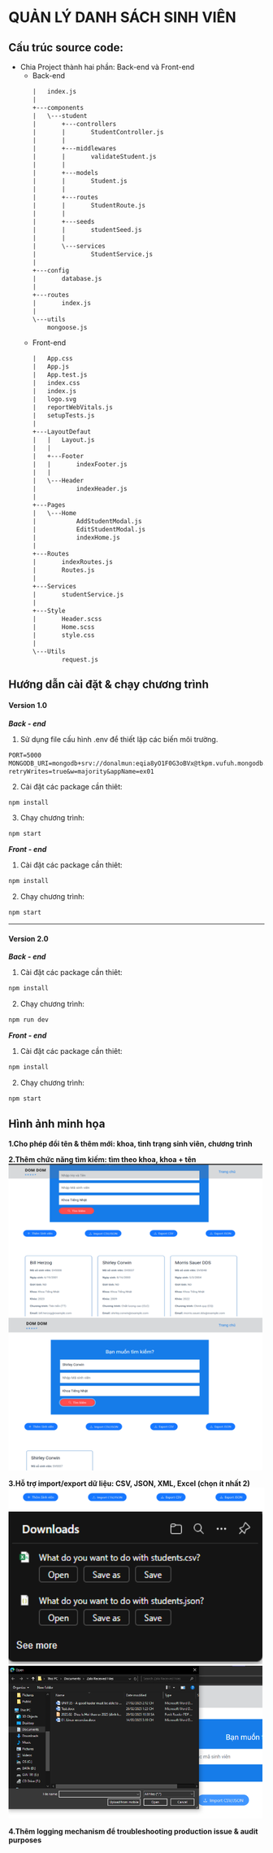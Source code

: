 # QUẢN LÝ DANH SÁCH SINH VIÊN

## Cấu trúc source code:

- Chia Project thành hai phần: Back-end và Front-end
  - Back-end
    ```
    |   index.js
    |
    +---components
    |   \---student
    |       +---controllers
    |       |       StudentController.js
    |       |
    |       +---middlewares
    |       |       validateStudent.js
    |       |
    |       +---models
    |       |       Student.js
    |       |
    |       +---routes
    |       |       StudentRoute.js
    |       |
    |       +---seeds
    |       |       studentSeed.js
    |       |
    |       \---services
    |               StudentService.js
    |
    +---config
    |       database.js
    |
    +---routes
    |       index.js
    |
    \---utils
        mongoose.js
    ```
  - Front-end
    ```
    |   App.css
    |   App.js
    |   App.test.js
    |   index.css
    |   index.js
    |   logo.svg
    |   reportWebVitals.js
    |   setupTests.js
    |
    +---LayoutDefaut
    |   |   Layout.js
    |   |
    |   +---Footer
    |   |       indexFooter.js
    |   |
    |   \---Header
    |           indexHeader.js
    |
    +---Pages
    |   \---Home
    |           AddStudentModal.js
    |           EditStudentModal.js
    |           indexHome.js
    |
    +---Routes
    |       indexRoutes.js
    |       Routes.js
    |
    +---Services
    |       studentService.js
    |
    +---Style
    |       Header.scss
    |       Home.scss
    |       style.css
    |
    \---Utils
            request.js
    ```

## Hướng dẫn cài đặt & chạy chương trình

#### Version 1.0

**_Back - end_**

1. Sử dụng file cấu hình .env để thiết lập các biến môi trường.

```properties
PORT=5000
MONGODB_URI=mongodb+srv://donalmun:eqia8yO1F0G3oBVx@tkpm.vufuh.mongodb.net/ex01?retryWrites=true&w=majority&appName=ex01
```

2. Cài đặt các package cần thiêt:

```bash
npm install
```

3. Chạy chương trình:

```bash
npm start
```

**_Front - end_**

1. Cài đặt các package cần thiêt:

```bash
npm install
```

2. Chạy chương trình:

```bash
npm start
```
----------------------------------------------------------------------------------------------------------------------------------------
#### Version 2.0

**_Back - end_**

1. Cài đặt các package cần thiêt:

```bash
npm install
```

2. Chạy chương trình:

```bash
npm run dev
```

**_Front - end_**

1. Cài đặt các package cần thiêt:

```bash
npm install
```

2. Chạy chương trình:

```bash
npm start
```

## Hình ảnh minh họa

**1.Cho phép đổi tên & thêm mới: khoa, tình trạng sinh viên, chương trình**

**2.Thêm chức năng tìm kiếm: tìm theo khoa, khoa + tên**
<img src="/FeatureImg/SearchFaculty.png" alt="Search Faculty" width="500" height="300"/> <img src="/FeatureImg/SearchName+Faculty.png" alt="Search Faculty" width="500" height="300"/>

**3.Hỗ trợ import/export dữ liệu: CSV, JSON, XML, Excel (chọn ít nhất 2)**
<img src="/FeatureImg/Feature3.png" alt="Feature3" />
<img src="/FeatureImg/Export.png" alt="Export" width="500" height="300"/> <img src="/FeatureImg/Import.png" alt="Import" width="500" height="300"/>

**4.Thêm logging mechanism để troubleshooting production issue & audit purposes**
